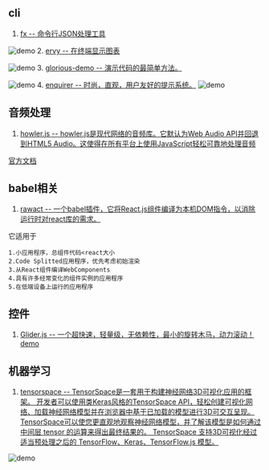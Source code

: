 ## cli
1. [fx -- 命令行JSON处理工具](https://github.com/antonmedv/fx)

![demo](https://user-images.githubusercontent.com/141232/47933350-f0f22900-df06-11e8-9cf2-88492c1be774.gif)
2. [ervy -- 在终端显示图表](https://github.com/chunqiuyiyu/ervy)

![demo](https://github.com/chunqiuyiyu/ervy/raw/master/site/imgs/bar.png)
3. [glorious-demo -- 演示代码的最简单方法。](https://github.com/glorious-codes/glorious-demo)

![demo](https://user-images.githubusercontent.com/4738687/44633197-01fa4900-a95e-11e8-9b53-66e9043e2533.gif)
4. [enquirer -- 时尚，直观，用户友好的提示系统。](https://github.com/enquirer/enquirer)
![demo](https://github.com/enquirer/enquirer/raw/master/media/survey-prompt.gif)
## 音频处理
1. [howler.js -- howler.js是现代网络的音频库。它默认为Web Audio API并回退到HTML5 Audio。这使得在所有平台上使用JavaScript轻松可靠地处理音频](https://github.com/goldfire/howler.js)

[官方文档](https://howlerjs.com/)
## babel相关
1. [rawact -- 一个babel插件，它将React.js组件编译为本机DOM指令，以消除运行时对react库的需求。](https://github.com/sokra/rawact)

它适用于
```
1.小应用程序，总组件代码<react大小
2.Code Splitted应用程序，优先考虑初始渲染
3.从React组件编译WebComponents
4.具有许多经常变化的组件实例的应用程序
5.在低端设备上运行的应用程序
```
## 控件
1. [Glider.js -- 一个超快速，轻量级，无依赖性，最小的旋转木马，动力滚动！](https://github.com/NickPiscitelli/Glider.js)
    [demo](https://nickpiscitelli.github.io/Glider.js/)
## 机器学习
1. [tensorspace -- TensorSpace是一套用于构建神经网络3D可视化应用的框架。 开发者可以使用类Keras风格的TensorSpace API，轻松创建可视化网络、加载神经网络模型并在浏览器中基于已加载的模型进行3D可交互呈现。 TensorSpace可以使您更直观地观察神经网络模型，并了解该模型是如何通过中间层 tensor 的运算来得出最终结果的。 TensorSpace 支持3D可视化经过适当预处理之后的 TensorFlow、Keras、TensorFlow.js 模型。](https://github.com/tensorspace-team/tensorspace)

![demo](https://camo.githubusercontent.com/c96fae60bd3f4214484f8516215caf40b5403952/68747470733a2f2f7261772e6769746861636b2e636f6d2f74656e736f7273706163652d7465616d2f74656e736f7273706163652f6d61737465722f6173736574732f74656e736f7273706163655f6c656e65742e676966)